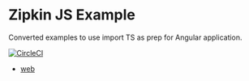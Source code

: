# Zipkin JS Example

Converted examples to use import TS as prep for Angular application.

[![CircleCI](https://circleci.com/gh/openzipkin/zipkin-js-example.svg?style=svg)](https://circleci.com/gh/openzipkin/zipkin-js-example)

- [web](web/)

